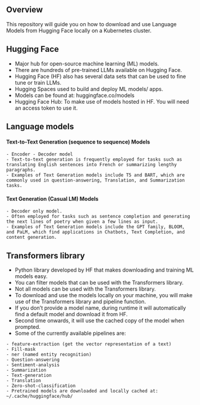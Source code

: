 ## Overview
This repository will guide you on how to download and use Language Models from Hugging Face locally on a Kubernetes cluster.

## Hugging Face
* Major hub for open-source machine learning (ML) models.
* There are hundreds of pre-trained LLMs available on Hugging Face.
* Hugging Face (HF) also has several data sets that can be used to fine tune or train LLMs.
* Hugging Spaces used to build and deploy ML models/ apps.
* Models can be found at: huggingface.co/models
* Hugging Face Hub: To make use of models hosted in HF. You will need an access token to use it.

## Language models
#### Text-to-Text Generation (sequence to sequence) Models

```
- Encoder - Decoder model
- Text-to-text generation is frequently employed for tasks such as translating English sentences into French or summarizing lengthy paragraphs.
- Examples of Text Generation models include T5 and BART, which are commonly used in question-answering, Translation, and Summarization tasks.
```

#### Text Generation (Casual LM) Models

```
- Decoder only model. 
- Often employed for tasks such as sentence completion and generating the next lines of poetry when given a few lines as input.
- Examples of Text Generation models include the GPT family, BLOOM, and PaLM, which find applications in Chatbots, Text Completion, and content generation.
```

## Transformers library 
* Python library developed by HF that makes downloading and training ML models easy.
* You can filter models that can be used with the Transformers library.
* Not all models can be used with the Transformers library.
* To download and use the models locally on your machine, you will make use of the Transformers library and pipeline function.
* If you don’t provide a model name, during runtime it will automatically find a default model and download it from HF.
* Second time onwards, it will use the cached copy of the model when prompted.
* Some of the currently available pipelines are:

```
- feature-extraction (get the vector representation of a text)
- Fill-mask
- ner (named entity recognition)
- Question-answering
- Sentiment-analysis
- Summarization
- Text-generation
- Translation
- Zero-shot-classification
- Pretrained models are downloaded and locally cached at: ~/.cache/huggingface/hub/
```



